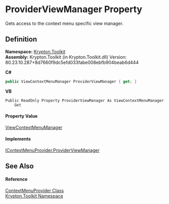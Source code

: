 # ProviderViewManager Property


Gets access to the context menu specific view manager.



## Definition
**Namespace:** <a href="79d2eac2-21f4-54ff-7552-b20c33c30600.md">Krypton.Toolkit</a>  
**Assembly:** Krypton.Toolkit (in Krypton.Toolkit.dll) Version: 80.23.10.287+8d7660f9dc5efd033fabe008ebfb904beab6d444

**C#**
``` C#
public ViewContextMenuManager ProviderViewManager { get; }
```
**VB**
``` VB
Public ReadOnly Property ProviderViewManager As ViewContextMenuManager
	Get
```



#### Property Value
<a href="04ad35b6-5d79-48fb-414d-d8681a419645.md">ViewContextMenuManager</a>

#### Implements
<a href="7f2dd28b-56d6-6f06-0b45-89e368965dcf.md">IContextMenuProvider.ProviderViewManager</a>  


## See Also


#### Reference
<a href="1bdd5154-fb29-6360-fee9-cfdf41d2214c.md">ContextMenuProvider Class</a>  
<a href="79d2eac2-21f4-54ff-7552-b20c33c30600.md">Krypton.Toolkit Namespace</a>  
